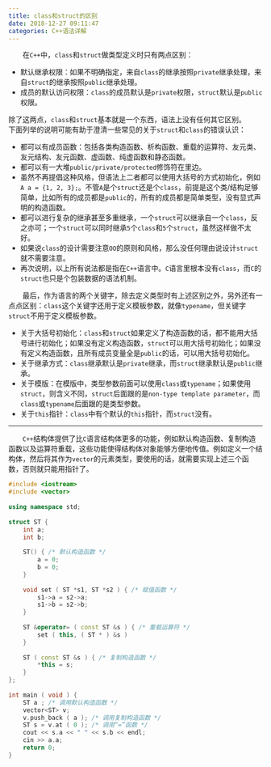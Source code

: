 ```yaml
---
title: class和struct的区别
date: 2018-12-27 09:11:47
categories: C++语法详解
---
```

&emsp;&emsp;在`C++`中，`class`和`struct`做类型定义时只有两点区别：

- 默认继承权限：如果不明确指定，来自`class`的继承按照`private`继承处理，来自`struct`的继承按照`public`继承处理。
- 成员的默认访问权限：`class`的成员默认是`private`权限，`struct`默认是`public`权限。

除了这两点，`class`和`struct`基本就是一个东西，语法上没有任何其它区别。
&emsp;&emsp;下面列举的说明可能有助于澄清一些常见的关于`struct`和`class`的错误认识：

- 都可以有成员函数：包括各类构造函数、析构函数、重载的运算符、友元类、友元结构、友元函数、虚函数、纯虚函数和静态函数。
- 都可以有一大堆`public/private/protected`修饰符在里边。
- 虽然不再提倡这种风格，但语法上二者都可以使用大括号的方式初始化，例如`A a = {1, 2, 3};`。不管`A`是个`struct`还是个`class`，前提是这个类/结构足够简单，比如所有的成员都是`public`的，所有的成员都是简单类型，没有显式声明的构造函数。
- 都可以进行复杂的继承甚至多重继承，一个`struct`可以继承自一个`class`，反之亦可；一个`struct`可以同时继承`5`个`class`和`5`个`struct`，虽然这样做不太好。
- 如果说`class`的设计需要注意`OO`的原则和风格，那么没任何理由说设计`struct`就不需要注意。
- 再次说明，以上所有说法都是指在`C++`语言中。`C`语言里根本没有`class`，而`C`的`struct`也只是个包装数据的语法机制。

&emsp;&emsp;最后，作为语言的两个关键字，除去定义类型时有上述区别之外，另外还有一点点区别：`class`这个关键字还用于定义模板参数，就像`typename`，但关键字`struct`不用于定义模板参数。

- 关于大括号初始化：`class`和`struct`如果定义了构造函数的话，都不能用大括号进行初始化；如果没有定义构造函数，`struct`可以用大括号初始化；如果没有定义构造函数，且所有成员变量全是`public`的话，可以用大括号初始化。
- 关于继承方式：`class`继承默认是`private`继承，而`struct`继承默认是`public`继承。
- 关于模版：在模版中，类型参数前面可以使用`class`或`typename`；如果使用`struct`，则含义不同，`struct`后面跟的是`non-type template parameter`，而`class`或`typename`后面跟的是类型参数。
- 关于`this`指针：`class`中有个默认的`this`指针，而`struct`没有。

---
&emsp;&emsp;`C++`结构体提供了比`C`语言结构体更多的功能，例如默认构造函数、复制构造函数以及运算符重载，这些功能使得结构体对象能够方便地传值。例如定义一个结构体，然后将其作为`vector`的元素类型，要使用的话，就需要实现上述三个函数，否则就只能用指针了。

``` cpp
#include <iostream>
#include <vector>
​
using namespace std;
​
struct ST {
    int a;
    int b;
​
    ST() { /* 默认构造函数 */
        a = 0;
        b = 0;
    }
​
    void set ( ST *s1, ST *s2 ) { /* 赋值函数 */
        s1->a = s2->a;
        s1->b = s2->b;
    }
​
    ST &operator= ( const ST &s ) { /* 重载运算符 */
        set ( this, ( ST * ) &s )
    }
​
    ST ( const ST &s ) { /* 复制构造函数 */
        *this = s;
    }
};
​
int main ( void ) {
    ST a ; /* 调用默认构造函数 */
    vector<ST> v;
    v.push_back ( a ); /* 调用复制构造函数 */
    ST s = v.at ( 0 ); /* 调用“=”函数 */
    cout << s.a << " " << s.b << endl;
    cin >> a.a;
    return 0;
}
```